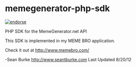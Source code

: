memegenerator-php-sdk
=====================
[![endorse](https://api.coderwall.com/hawaiianchimp/endorsecount.png)](https://coderwall.com/hawaiianchimp)

PHP SDK for the MemeGenerator.net API

This SDK is implemented in my MEME BRO application.

Check it out at http://www.memebro.com/


-Sean Burke <http://www.seantburke.com>
Last Updated 8/20/12
